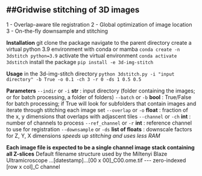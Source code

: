 ##Gridwise stitching of 3D images
--------------------------------
1 - Overlap-aware tile registration
2 - Global optimization of image location
3 - On-the-fly downsample and stitching

**Installation**
	git clone the package
	navigate to the parent directory
	create a virtual python 3.9 environment with conda or mamba
		`conda create -n 3dstitch python=3.9`
	activate the virtual environment
		`conda activate 3dstitch`
	install the package
		`pip install -e 3d-img-stitch`

**Usage**
	in the 3d-img-stitch directory
		`python 3dstitch.py -i "input directory" -b True -o 0.1 -ch 3 -r 0 -ds 1 0.5 0.5`
		
**Parameters**
		`--indir` or `-i` **str** : input directory (folder containing the images; or for batch processing, a folder of folders)
		`--batch` or `-b` **bool** : True/False for batch processing; if True will look for subfolders that contain images and iterate through stitching each image set
		`--overlap` or `-o` **float** : fraction of the x, y dimensions that overlaps with adjascent tiles
		`--channel` or `-ch` **int** : number of channels to process
		`--ref_channel` or `-r` **int** : reference channel to use for registration
		`--downsample` or `-ds` **list of floats** : downscale factors for Z, Y, X dimensions *speeds up stitching and uses less RAM*
		
**Each image file is expected to be a single channel image stack containing all Z-slices**
Default filename structure used by the Miltenyi Blaze Ultramicroscope
	...[datestamp]...[00 x 00]_C00.ome.tif   --- zero-indexed [row x col]_C channel
